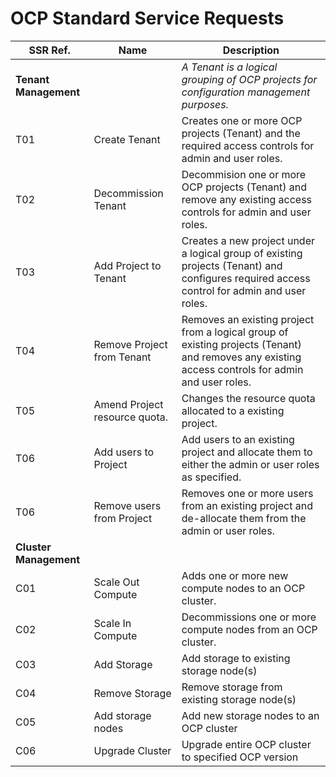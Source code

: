 # OCP Standard Service Requests

| SSR Ref. | Name | Description |
|---|---|---|
| **Tenant Management** | | *A Tenant is a logical grouping of OCP projects for configuration management purposes.* |
| T01 | Create Tenant| Creates one or more OCP projects (Tenant) and the required access controls for admin and user roles. |
| T02 | Decommission Tenant| Decommision one or more OCP projects (Tenant) and remove any existing access controls for admin and user roles. | 
| T03 | Add Project to Tenant| Creates a new project under a logical group of existing projects (Tenant) and configures required access control for admin and user roles.  |
| T04 | Remove Project from Tenant| Removes an existing project from a logical group of existing projects (Tenant) and removes any existing access controls for admin and user roles. |
| T05 | Amend Project resource quota. | Changes the resource quota allocated to a existing project. |
| T06 | Add users to Project | Add users to an existing project and allocate them to either the admin or user roles as specified. |
| T06 | Remove users from Project | Removes one or more users from an existing project and de-allocate them from the admin or user roles. |
| **Cluster Management** |||
| C01 | Scale Out Compute | Adds one or more new compute nodes to an OCP cluster. |
| C02 | Scale In Compute | Decommissions one or more compute nodes from an OCP cluster. |
| C03 | Add Storage | Add storage to existing storage node(s) |
| C04 | Remove Storage | Remove storage from existing storage node(s) |
| C05 | Add storage nodes | Add new storage nodes to an OCP cluster |
| C06 | Upgrade Cluster | Upgrade entire OCP cluster to specified OCP version |

